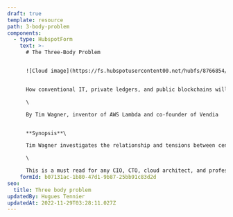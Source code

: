 ```yaml
---
draft: true
template: resource
path: 3-body-problem
components:
  - type: HubspotForm
    text: >-
      # The Three-Body Problem 


      ![Cloud image](https://fs.hubspotusercontent00.net/hubfs/8766854/Cloud%20image.png)


      How conventional IT, private ledgers, and public blockchains will work together to usher in the Web 3.0 era.\

      \

      By Tim Wagner, inventor of AWS Lambda and co-founder of Vendia


      **Synopsis**\

      Tim Wagner investigates the relationship and tensions between centralized IT, private ledgers and public blockchains for application development. Instead of a 'winner' Wagner proposes that all three will need to work together for optimal business solutions and technical outcomes. \

      \

      This is a must read for any CIO, CTO, cloud architect, and professional developers responsible for delivering reliable, data-based solutions.
    formId: b07131ac-1b80-47d1-9b87-25bb91c83d2d
seo:
  title: Three body problem
updatedBy: Hugues Tennier
updatedAt: 2022-11-29T03:28:11.027Z
---
```

